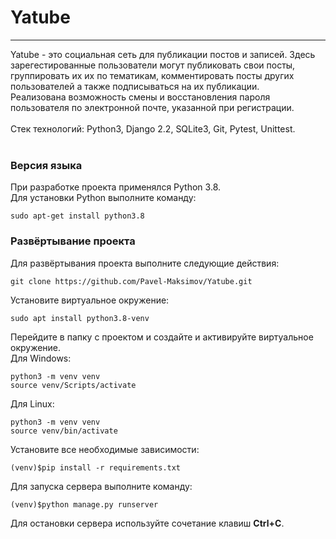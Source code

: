 # Yatube
_______
Yatube - это социальная сеть для публикации постов и записей. Здесь зарегестированные пользователи могут публиковать свои посты, группировать их их по тематикам, комментировать посты других пользователей а также подписываться на их публикации.<br>
Реализована возможность смены и восстановления пароля пользователя по электронной почте, указанной при регистрации.
<br><br>
Стек технологий: Python3, Django 2.2, SQLite3, Git, Pytest, Unittest.
<br><br>
### Версия языка <br>
При разработке проекта применялся Python 3.8.<br>
Для установки Python выполните команду:
```
sudo apt-get install python3.8
```
### Развёртывание проекта <br>
Для развёртывания проекта выполните следующие действия:<br>
```
git clone https://github.com/Pavel-Maksimov/Yatube.git
```
Установите виртуальное окружение:
```
sudo apt install python3.8-venv
```

Перейдите в папку с проектом и создайте и активируйте виртуальное окружение. <br>
Для Windows:
```
python3 -m venv venv
source venv/Scripts/activate
```
Для Linux:
```
python3 -m venv venv
source venv/bin/activate 
```
Установите все необходимые зависимости:
```
(venv)$pip install -r requirements.txt
```
Для запуска сервера выполните команду:
```
(venv)$python manage.py runserver
```
Для остановки сервера используйте сочетание клавиш **Ctrl+C**.
